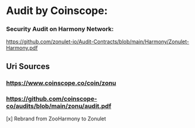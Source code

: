 
# Audit by Coinscope: 

### Security Audit on Harmony Network: 
https://github.com/zonulet-io/Audit-Contracts/blob/main/Harmony/Zonulet-Harmony.pdf

## Uri Sources
### https://www.coinscope.co/coin/zonu

### https://github.com/coinscope-co/audits/blob/main/zonu/audit.pdf

[x] Rebrand from ZooHarmony to Zonulet
